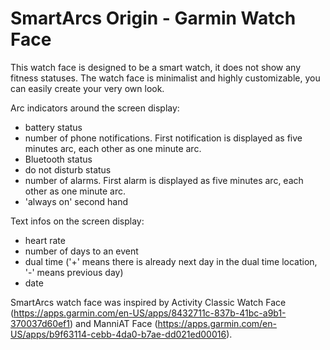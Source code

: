 # SmartArcs Origin - Garmin Watch Face

This watch face is designed to be a smart watch, it does not show any fitness statuses. The watch face is minimalist and highly customizable, you can easily create your very own look.

Arc indicators around the screen display:
* battery status
* number of phone notifications. First notification is displayed as five minutes arc, each other as one minute arc.
* Bluetooth status
* do not disturb status
* number of alarms. First alarm is displayed as five minutes arc, each other as one minute arc.
* 'always on' second hand

Text infos on the screen display:
* heart rate
* number of days to an event
* dual time ('+' means there is already next day in the dual time location, '-' means previous day)
* date

SmartArcs watch face was inspired by Activity Classic Watch Face (https://apps.garmin.com/en-US/apps/8432711c-837b-41bc-a9b1-370037d60ef1) and ManniAT Face (https://apps.garmin.com/en-US/apps/b9f63114-cebb-4da0-b7ae-dd021ed00016).
